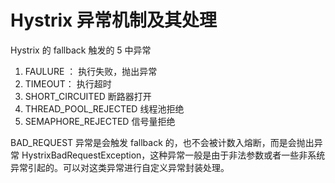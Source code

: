 # Hystrix 异常机制及其处理

Hystrix 的 fallback 触发的 5 中异常

1. FAULURE ： 执行失败，抛出异常
2. TIMEOUT： 执行超时
3. SHORT\_CIRCUITED 断路器打开
4. THREAD\_POOL\_REJECTED 线程池拒绝
5. SEMAPHORE\_REJECTED 信号量拒绝

BAD\_REQUEST 异常是会触发 fallback 的，也不会被计数入熔断，而是会抛出异常 HystrixBadRequestException，这种异常一般是由于非法参数或者一些非系统异常引起的。可以对这类异常进行自定义异常封装处理。

